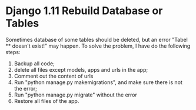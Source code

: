 # Django 1.11 Rebuild Database or Tables
Sometimes database of some tables should be deleted, but an error "Tabel ** doesn't exist!" may happen.
To solve the problem, I have do the following steps:
1. Backup all code;
2. delete all files except models, apps and urls in the app;
3. Comment out the content of urls
4. Run "python manage.py makemigrations", and make sure there is not the error;
5. Run "python manage.py migrate" without the error
6. Restore all files of the app.